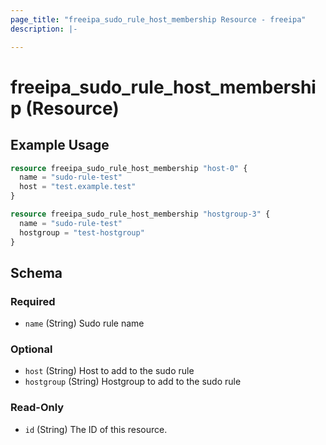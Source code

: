 ```yaml
---
page_title: "freeipa_sudo_rule_host_membership Resource - freeipa"
description: |-

---
```


# freeipa_sudo_rule_host_membership (Resource)



## Example Usage

```terraform
resource freeipa_sudo_rule_host_membership "host-0" {
  name = "sudo-rule-test"
  host = "test.example.test"
}

resource freeipa_sudo_rule_host_membership "hostgroup-3" {
  name = "sudo-rule-test"
  hostgroup = "test-hostgroup"
}
```




<!-- schema generated by tfplugindocs -->
## Schema

### Required

- `name` (String) Sudo rule name

### Optional

- `host` (String) Host to add to the sudo rule
- `hostgroup` (String) Hostgroup to add to the sudo rule

### Read-Only

- `id` (String) The ID of this resource.
